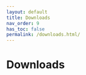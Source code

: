 ```yaml
---
layout: default
title: Downloads
nav_order: 9
has_toc: false
permalink: /downloads.html/
---
```

# Downloads
